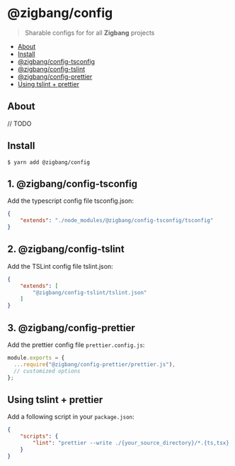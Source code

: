 # @zigbang/config
> Sharable configs for for all **Zigbang** projects

- [About](#about)
- [Install](#install)
- [@zigbang/config-tsconfig](#1-zigbangconfig-tsconfig)
- [@zigbang/config-tslint](#2-zigbangconfig-tslint)
- [@zigbang/config-prettier](#3-zigbangconfig-prettier)
- [Using tslint + prettier](#using-tslint--prettier)

## About

// TODO

## Install
```
$ yarn add @zigbang/config
```

## 1. @zigbang/config-tsconfig
Add the typescript config file tsconfig.json:
```json
{
    "extends": "./node_modules/@zigbang/config-tsconfig/tsconfig"
}
```

## 2. @zigbang/config-tslint

Add the TSLint config file tslint.json:
```json
{
    "extends": [
        "@zigbang/config-tslint/tslint.json"
    ]
}
```

## 3. @zigbang/config-prettier
Add the prettier config file `prettier.config.js`:
```js
module.exports = {
  ...require("@zigbang/config-prettier/prettier.js"),
  // customized options
};
```


## Using tslint + prettier

Add a following script in your `package.json`:
```json
{
    "scripts": {
        "lint": "prettier --write ./{your_source_directory}/*.{ts,tsx} --config ./prettier.config.js && tslint --project . --fix"
    }
}
```
